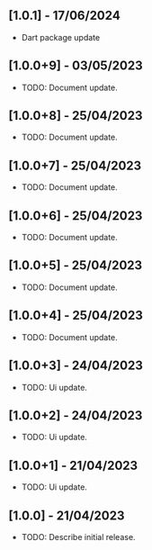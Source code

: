 ## [1.0.1] - 17/06/2024

* Dart package update

## [1.0.0+9] - 03/05/2023

* TODO: Document update.

## [1.0.0+8] - 25/04/2023

* TODO: Document update.

## [1.0.0+7] - 25/04/2023

* TODO: Document update.

## [1.0.0+6] - 25/04/2023

* TODO: Document update.
 
## [1.0.0+5] - 25/04/2023

* TODO: Document update.

## [1.0.0+4] - 25/04/2023

* TODO: Document update.

## [1.0.0+3] - 24/04/2023

* TODO: Ui update.

## [1.0.0+2] - 24/04/2023

* TODO: Ui update.
 
## [1.0.0+1] - 21/04/2023

* TODO: Ui update.

## [1.0.0] - 21/04/2023

* TODO: Describe initial release.